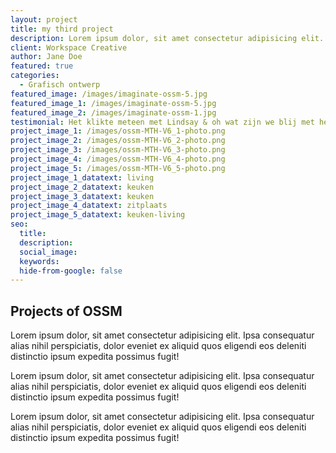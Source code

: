 ```yaml
---
layout: project
title: my third project
description: Lorem ipsum dolor, sit amet consectetur adipisicing elit. Ipsa consequatur alias nihil perspiciatis.
client: Workspace Creative
author: Jane Doe
featured: true
categories: 
  - Grafisch ontwerp
featured_image: /images/imaginate-ossm-5.jpg
featured_image_1: /images/imaginate-ossm-5.jpg
featured_image_2: /images/imaginate-ossm-1.jpg
testimonial: Het klikte meteen met Lindsay & oh wat zijn we blij met het resultaat
project_image_1: /images/ossm-MTH-V6_1-photo.png
project_image_2: /images/ossm-MTH-V6_2-photo.png
project_image_3: /images/ossm-MTH-V6_3-photo.png
project_image_4: /images/ossm-MTH-V6_4-photo.png
project_image_5: /images/ossm-MTH-V6_5-photo.png
project_image_1_datatext: living
project_image_2_datatext: keuken
project_image_3_datatext: keuken
project_image_4_datatext: zitplaats
project_image_5_datatext: keuken-living
seo:
  title:
  description: 
  social_image:
  keywords:
  hide-from-google: false
---
```


## Projects of OSSM
Lorem ipsum dolor, sit amet consectetur adipisicing elit. Ipsa consequatur alias nihil perspiciatis, dolor eveniet ex aliquid quos eligendi eos deleniti distinctio ipsum expedita possimus fugit!

Lorem ipsum dolor, sit amet consectetur adipisicing elit. Ipsa consequatur alias nihil perspiciatis, dolor eveniet ex aliquid quos eligendi eos deleniti distinctio ipsum expedita possimus fugit!

Lorem ipsum dolor, sit amet consectetur adipisicing elit. Ipsa consequatur alias nihil perspiciatis, dolor eveniet ex aliquid quos eligendi eos deleniti distinctio ipsum expedita possimus fugit!